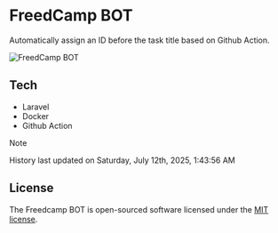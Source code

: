 # FreedCamp BOT

Automatically assign an ID before the task title based on Github Action.

![FreedCamp BOT](https://repository-images.githubusercontent.com/737932867/7d34798b-2680-471c-b089-a78a718d3d6a)

## Tech

- Laravel
- Docker
- Github Action

> [!NOTE]  
> History last updated on Saturday, July 12th, 2025, 1:43:56 AM

## License

The Freedcamp BOT is open-sourced software licensed under the [MIT license](https://opensource.org/licenses/MIT).
